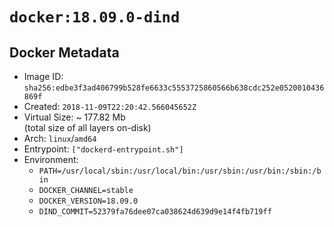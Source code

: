 # `docker:18.09.0-dind`

## Docker Metadata

- Image ID: `sha256:edbe3f3ad406799b528fe6633c5553725860566b638cdc252e0520010436869f`
- Created: `2018-11-09T22:20:42.566045652Z`
- Virtual Size: ~ 177.82 Mb  
  (total size of all layers on-disk)
- Arch: `linux`/`amd64`
- Entrypoint: `["dockerd-entrypoint.sh"]`
- Environment:
  - `PATH=/usr/local/sbin:/usr/local/bin:/usr/sbin:/usr/bin:/sbin:/bin`
  - `DOCKER_CHANNEL=stable`
  - `DOCKER_VERSION=18.09.0`
  - `DIND_COMMIT=52379fa76dee07ca038624d639d9e14f4fb719ff`
